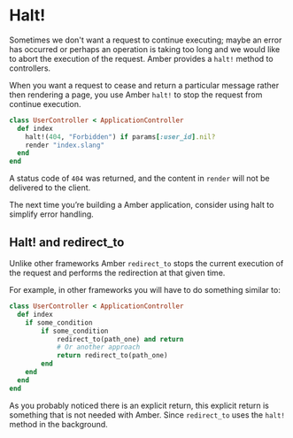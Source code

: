 # Halt!

Sometimes we don't want a request to continue executing; maybe an error has occurred or perhaps an operation is taking too long and we would like to abort the execution of the request. Amber provides a `halt!` method to controllers.

When you want a request to cease and return a particular message rather then rendering a page, you use Amber `halt!` to stop the request from continue execution.

```ruby
class UserController < ApplicationController
  def index
    halt!(404, "Forbidden") if params[:user_id].nil?
    render "index.slang"
  end
end
```

A status code of `404` was returned, and the content in `render` will not be delivered to the client.

The next time you’re building a Amber application, consider using halt to simplify error handling.

## Halt! and redirect\_to

Unlike other frameworks Amber `redirect_to` stops the current execution of the request and performs the redirection at that given time.

For example, in other frameworks you will have to do something similar to:

```ruby
class UserController < ApplicationController
  def index
    if some_condition
        if some_condition
            redirect_to(path_one) and return
            # Or another approach
            return redirect_to(path_one)
        end
    end
  end
end
```

As you probably noticed there is an explicit return, this explicit return is something that is not needed with Amber. Since `redirect_to` uses the `halt!` method in the background.

